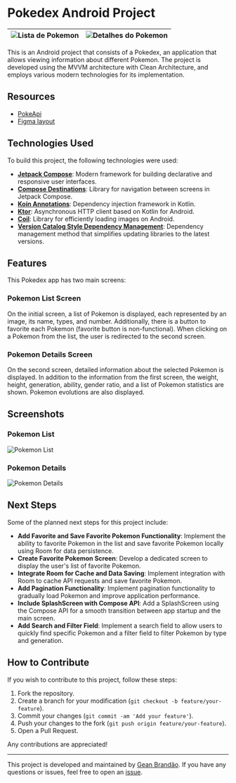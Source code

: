 # Pokedex Android Project

| ![Lista de Pokemon](/docs/home.jpeg) | ![Detalhes do Pokemon](docs/details.jpeg) |
|:-----------------------------------------:|:--------------------------------------------:|

This is an Android project that consists of a Pokedex, an application that allows viewing information about different Pokemon. The project is developed using the MVVM architecture with Clean Architecture, and employs various modern technologies for its implementation.

## Resources

- [PokeApi](https://pokeapi.co/)
- [Figma layout](https://www.figma.com/community/file/1202971127473077147/pokedex-pokemon-app)

## Technologies Used

To build this project, the following technologies were used:

- [**Jetpack Compose**](https://developer.android.com/courses/jetpack-compose/course?gad_source=1&gclid=Cj0KCQjwwMqvBhCtARIsAIXsZpYE_XOZY74zGbnCTBku2jGsJjwSRljtZB7eh-EgHX_hRVtRpFzWmDkaAh_FEALw_wcB&gclsrc=aw.ds): Modern framework for building declarative and responsive user interfaces.
- [**Compose Destinations**](https://github.com/raamcosta/compose-destinations): Library for navigation between screens in Jetpack Compose.
- [**Koin Annotations**](https://insert-koin.io/docs/reference/koin-annotations/start/): Dependency injection framework in Kotlin.
- [**Ktor**](https://ktor.io/docs/getting-started-ktor-client-multiplatform-mobile.html#build-script): Asynchronous HTTP client based on Kotlin for Android.
- [**Coil**](https://github.com/coil-kt/coil): Library for efficiently loading images on Android.
- [**Version Catalog Style Dependency Management**](https://developer.android.com/build/migrate-to-catalogs): Dependency management method that simplifies updating libraries to the latest versions.

## Features

This Pokedex app has two main screens:

### Pokemon List Screen

On the initial screen, a list of Pokemon is displayed, each represented by an image, its name, types, and number. Additionally, there is a button to favorite each Pokemon (favorite button is non-functional). When clicking on a Pokemon from the list, the user is redirected to the second screen.

### Pokemon Details Screen

On the second screen, detailed information about the selected Pokemon is displayed. In addition to the information from the first screen, the weight, height, generation, ability, gender ratio, and a list of Pokemon statistics are shown. Pokemon evolutions are also displayed.

## Screenshots

### Pokemon List

![Pokemon List](docs/home.jpeg)

### Pokemon Details

![Pokemon Details](docs/details.jpeg)

## Next Steps

Some of the planned next steps for this project include:

- **Add Favorite and Save Favorite Pokemon Functionality**: Implement the ability to favorite Pokemon in the list and save favorite Pokemon locally using Room for data persistence.
- **Create Favorite Pokemon Screen**: Develop a dedicated screen to display the user's list of favorite Pokemon.
- **Integrate Room for Cache and Data Saving**: Implement integration with Room to cache API requests and save favorite Pokemon.
- **Add Pagination Functionality**: Implement pagination functionality to gradually load Pokemon and improve application performance.
- **Include SplashScreen with Compose API**: Add a SplashScreen using the Compose API for a smooth transition between app startup and the main screen.
- **Add Search and Filter Field**: Implement a search field to allow users to quickly find specific Pokemon and a filter field to filter Pokemon by type and generation.

## How to Contribute

If you wish to contribute to this project, follow these steps:

1. Fork the repository.
2. Create a branch for your modification (`git checkout -b feature/your-feature`).
3. Commit your changes (`git commit -am 'Add your feature'`).
4. Push your changes to the fork (`git push origin feature/your-feature`).
5. Open a Pull Request.

Any contributions are appreciated!

---

This project is developed and maintained by [Gean Brandão](https://github.com/geanbrandao). If you have any questions or issues, feel free to open an [issue](https://github.com/geanbrandao/Pokedex2.0/issues).
